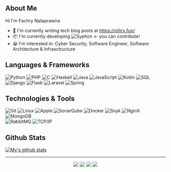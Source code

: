 
## About Me
Hi I'm Fachry Nataprawira
- 📝    I'm currently writing tech blog posts at https://n0irx.fun/ 
- 📦    I'm currently developing ![Syphon](htpps://github.com/n0irx/syphon) <- you can contribute!
- 😀    I'm interested in: Cyber Security, Software Engineer, Software Architecture & Infrasctructure

## Languages & Frameworks

![Python](https://img.shields.io/badge/-Python-000?&logo=python)
![PHP](https://img.shields.io/badge/-PHP-000?&logo=PHP)
![C](https://img.shields.io/badge/-C-000?&logo=C)
![Haskell](https://img.shields.io/badge/-Haskell-000?&logo=Haskell)
![Java](https://img.shields.io/badge/-Java-000?&logo=Java&logoColor=007396)
![JavaScript](https://img.shields.io/badge/-JavaScript-000?&logo=JavaScript)
![Kotlin](https://img.shields.io/badge/-Kotlin-000?&logo=Kotlin)
![SQL](https://img.shields.io/badge/-SQL-000?&logo=MySQL)
![Django](https://img.shields.io/badge/-Django-000?&logo=Django)
![Flask](https://img.shields.io/badge/-Flask-000?&logo=Flask)
![Laravel](https://img.shields.io/badge/-Laravel-000?&logo=Laravel)
![Spring](https://img.shields.io/badge/-Spring-000?&logo=Spring)


## Technologies & Tools

![Git](https://img.shields.io/badge/-Git-000?&logo=git)
![Linux](https://img.shields.io/badge/-Linux-000?&logo=linux)
![Apple](https://img.shields.io/badge/-Apple-000?&logo=Apple)
![SonarQube](https://img.shields.io/badge/-SonarQube-000?&logo=SonarQube)
![Docker](https://img.shields.io/badge/-Docker-000?&logo=Docker)
![Snyk](https://img.shields.io/badge/-Snyk-000?&logo=Snyk)
![NginX](https://img.shields.io/badge/-NginX-000?&logo=NginX)
![MongoDB](https://img.shields.io/badge/-MongoDB-000?&logo=MongoDB)\
![RabbitMQ](https://img.shields.io/badge/-RabbitMQ-000?&logo=RabbitMQ)
![TCP/IP](https://img.shields.io/badge/-TCP/IP-000?&logo=Cisco)
<!-- wi*quL3fcV -->

## Github Stats
  [![My's github stats](https://github-readme-stats.vercel.app/api?username=n0irx&count_private=true&show_icons=true&theme=dracula)](https://github.com/n0irx/github-readme-stats)


<hr>
<p align="center">
  <p align="center">
    <a href="https://twitter.com/natyourbae" alt="Twitter"><img src="https://raw.githubusercontent.com/nitchell/nitchell/master/readme/twitter-fill.svg"></a>
    <a href="https://www.linkedin.com/in/nataprawiraf/" alt="Linkedin"><img src="https://raw.githubusercontent.com/nitchell/nitchell/master/readme/linkedin-fill.svg"></a>
    <a href="mailto:prawira8991@gmail.com" alt="Contact me"><img src="https://raw.githubusercontent.com/nitchell/nitchell/master/readme/mail-fill.svg"></a>
    <a href="https://bluemberg.netlify.app" alt="My site"><img src="https://raw.githubusercontent.com/nitchell/nitchell/master/readme/external-link-line.svg"></a>
  </p>
</p>
